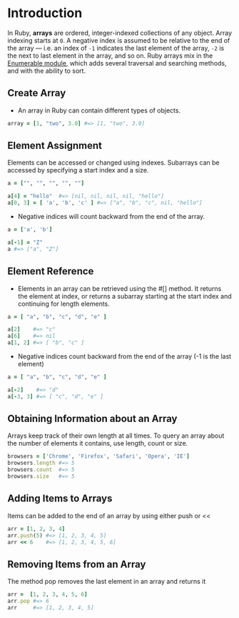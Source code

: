 # Introduction

In Ruby, **arrays** are ordered, integer-indexed collections of any object. Array indexing starts at `0`. A negative index is assumed to be relative to the end of the array — i.e. an index of `-1` indicates the last element of the array, `-2` is the next to last element in the array, and so on.
Ruby arrays mix in the [Enumerable module][enumerable-module], which adds several traversal and searching methods, and with the ability to sort.

## Create Array

- An array in Ruby can contain different types of objects.

```ruby
array = [1, "two", 3.0] #=> [1, "two", 3.0]
```

## Element Assignment

Elements can be accessed or changed using indexes. Subarrays can be accessed by specifying a start index and a size.

```ruby
a = ["", "", "", "", ""]

a[4] = "hello"  #=> [nil, nil, nil, nil, "hello"]
a[0, 3] = [ 'a', 'b', 'c' ] #=> ["a", "b", "c", nil, "hello"]
```

- Negative indices will count backward from the end of the array.

```ruby
a = ['a', 'b']

a[-1] = "Z"
a #=> ["a", "Z"]
```

## Element Reference

- Elements in an array can be retrieved using the #[] method. It returns the element at index, or returns a subarray starting at the start index and continuing for length elements.

```ruby
a = [ "a", "b", "c", "d", "e" ]

a[2]    #=> "c"
a[6]    #=> nil
a[1, 2] #=> [ "b", "c" ]
```

- Negative indices count backward from the end of the array (-1 is the last element)

```ruby
a = [ "a", "b", "c", "d", "e" ]

a[-2]    #=> "d"
a[-3, 3] #=> [ "c", "d", "e" ]
```

## Obtaining Information about an Array

Arrays keep track of their own length at all times. To query an array about the number of elements it contains, use length, count or size.

```ruby
browsers = ['Chrome', 'Firefox', 'Safari', 'Opera', 'IE']
browsers.length #=> 5
browsers.count  #=> 5
browsers.size   #=> 5
```

## Adding Items to Arrays

Items can be added to the end of an array by using either push or <<

```ruby
arr = [1, 2, 3, 4]
arr.push(5) #=> [1, 2, 3, 4, 5]
arr << 6    #=> [1, 2, 3, 4, 5, 6]
```

## Removing Items from an Array

The method pop removes the last element in an array and returns it

```ruby
arr =  [1, 2, 3, 4, 5, 6]
arr.pop #=> 6
arr     #=> [1, 2, 3, 4, 5]
```

[enumerable-module]: https://ruby-doc.org/core-2.7.1/Enumerable.html
